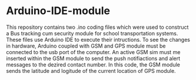 # Arduino-IDE-module
This repository contains two .ino coding files which were used to construct a Bus tracking cum security module for school transportation systems.
These files use Arduino IDE to execute their intructions. To see the changes in hardware, Arduino coupled with GSM and GPS module must be connected to the usb port of the computer.
An active GSM sim must me inserted within the GSM module to send the push notifiactions and alert messages to the dezired contact number. In this code, the GSM module sends the latitude and logitude of the current location of GPS module.
